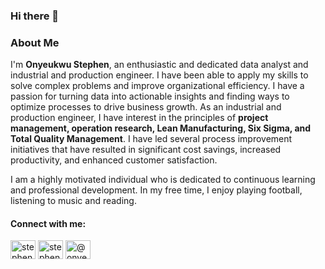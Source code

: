### Hi there 👋



### About Me
I'm **Onyeukwu Stephen**, an enthusiastic and dedicated data analyst and industrial and production engineer. I have been able to apply my skills to solve complex problems and improve organizational efficiency. I have a passion for turning data into actionable insights and finding ways to optimize processes to drive business growth. As an industrial and production engineer, I have interest in the principles of **project management, operation research, Lean Manufacturing, Six Sigma, and Total Quality Management**. I have led several process improvement initiatives that have resulted in significant cost savings, increased productivity, and enhanced customer satisfaction.

I am a highly motivated individual who is dedicated to continuous learning and professional development. In my free time, I enjoy playing football, listening to music and reading.








<h4 align="left">Connect with me:</h4>
<p align="left">
<a href="https://twitter.com/stephen_xls" target="blank"><img align="center" src="https://raw.githubusercontent.com/rahuldkjain/github-profile-readme-generator/master/src/images/icons/Social/twitter.svg" alt="stephen_xls" height="30" width="40" /></a>
<a href="https://linkedin.com/in/stephen-onyeukwu" target="blank"><img align="center" src="https://raw.githubusercontent.com/rahuldkjain/github-profile-readme-generator/master/src/images/icons/Social/linked-in-alt.svg" alt="stephen-onyeukwu" height="30" width="40" /></a>
<a href="https://medium.com/@onyeukwustephen" target="blank"><img align="center" src="https://raw.githubusercontent.com/rahuldkjain/github-profile-readme-generator/master/src/images/icons/Social/medium.svg" alt="@onyeukwustephen" height="30" width="40" /></a>
</p>



















<!--
**stephen-analytics/Stephen-analytics** is a ✨ _special_ ✨ repository because its `README.md` (this file) appears on your GitHub profile.

Here are some ideas to get you started:

- 🔭 I’m currently working on ...
- 🌱 I’m currently learning ...
- 👯 I’m looking to collaborate on ...
- 🤔 I’m looking for help with ...
- 💬 Ask me about ...
- 📫 How to reach me: ...
- 😄 Pronouns: ...
- ⚡ Fun fact: ...
-->



